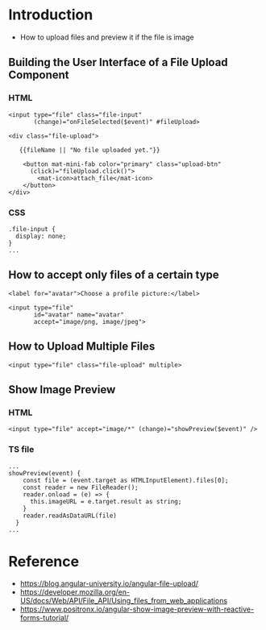 # Introduction
- How to upload files and preview it if the file is image

## Building the User Interface of a File Upload Component
### HTML
```
<input type="file" class="file-input"
       (change)="onFileSelected($event)" #fileUpload>

<div class="file-upload">

   {{fileName || "No file uploaded yet."}}

    <button mat-mini-fab color="primary" class="upload-btn"
      (click)="fileUpload.click()">
        <mat-icon>attach_file</mat-icon>
    </button>
</div>
```
### CSS
```
.file-input {
  display: none;
}
...
```
## How to accept only files of a certain type
```
<label for="avatar">Choose a profile picture:</label>

<input type="file"
       id="avatar" name="avatar"
       accept="image/png, image/jpeg">
```
## How to Upload Multiple Files
```
<input type="file" class="file-upload" multiple>
```

## Show Image Preview
### HTML
```
<input type="file" accept="image/*" (change)="showPreview($event)" />
```
### TS file
```
...
showPreview(event) {
    const file = (event.target as HTMLInputElement).files[0];
    const reader = new FileReader();
    reader.onload = (e) => {
      this.imageURL = e.target.result as string;
    }
    reader.readAsDataURL(file)
  }
...  
  ````

# Reference
- https://blog.angular-university.io/angular-file-upload/
- https://developer.mozilla.org/en-US/docs/Web/API/File_API/Using_files_from_web_applications
- https://www.positronx.io/angular-show-image-preview-with-reactive-forms-tutorial/
